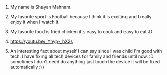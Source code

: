    1. My name is Shayan Mahnam.

   2. My favorite sport is Football because I think it is exciting and I really enjoy it when I watch it.

   3. My favorite food is fried chicken it's easy to cook and easy to eat :D

   4. https://youtu.be/_Yhyp-_hX2s

   5. An interesting fact about myself I can say since I was child I'm good with tech. I have fixing all tech devices for family and friends until now. :D sometimes I don't need do anything just touch the device it will be fixed automatically :))  
   
  
